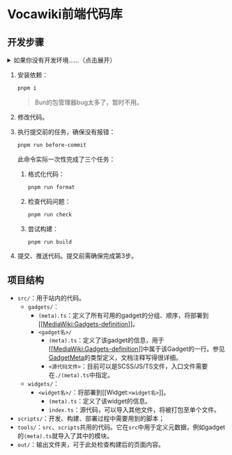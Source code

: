 # Vocawiki前端代码库

## 开发步骤

<details>

<summary>如果你没有开发环境……（点击展开）</summary>

> 以下教程面向的是纯小白，如果你有不同见解，按你的方法做既可。

1. [安装Git](https://git-scm.com/downloads)。如果你不使用Git Bash，你需要将可执行文件`git`加入PATH环境变量。

2. [安装Node.js](https://nodejs.org/zh-cn/download)。

   > Windows用户注意不要被上面的Docker吓住了，下载下面的“Windows 安装程序(.msi)”或“独立文件(.zip)”（后者需要手动设置PATH环境变量）。

3. [安装Visual Studio Code](https://code.visualstudio.com/Download)。

4. 克隆仓库：

   ```sh
   git clone https://github.com/Vocawiki/wiki-frontend.git vocawiki-frontend
   ```

   或使用可视化工具克隆，如Visual Studio Code、GitHub Desktop。

5. 安装包管理器pnpm。在项目根目录运行：

   ```sh
   corepack install
   ```

   即可安装。

   > `corepack`为Node.js自带，若系统未找到该命令，请检查Node.js安装选项，以及是否加入PATH。

</details>

1. 安装依赖：

   ```sh
   pnpm i
   ```

   > Bun的包管理器bug太多了，暂时不用。

2. 修改代码。
3. 执行提交前的任务，确保没有报错：

   ```sh
   pnpm run before-commit
   ```

   此命令实际一次性完成了三个任务：
   1. 格式化代码：

      ```sh
      pnpm run format
      ```

   2. 检查代码问题：

      ```sh
      pnpm run check
      ```

   3. 尝试构建：

      ```sh
      pnpm run build
      ```

4. 提交、推送代码。提交前需确保完成第3步。

## 项目结构

- `src/`：用于站内的代码。
  - `gadgets/`：
    - `(meta).ts`：定义了所有可用的gadget的分组、顺序，将部署到\[\[[MediaWiki:Gadgets-definition](https://voca.wiki/index.php?title=MediaWiki:Gadgets-definition)\]\]。
    - `<gadget名>/`
      - `(meta).ts`：定义了该gadget的信息，用于\[\[[MediaWiki:Gadgets-definition](https://voca.wiki/index.php?title=MediaWiki:Gadgets-definition)\]\]中属于该Gadget的一行。参见[GadgetMeta](tools\gadget\types.ts)的类型定义，文档注释写得很详细。
      - `<源代码文件>`：目前可以是SCSS/JS/TS文件，入口文件需要在`./(meta).ts`中指定。
  - `widgets/`：
    - `<widget名>/`：将部署到\[\[Widget:`<widget名>`\]\]。
      - `(meta).ts`：定义了该widget的信息。
      - `index.ts`：源代码，可以导入其他文件，将被打包至单个文件。
- `scripts/`：开发、构建、部署过程中需要用到的脚本；
- `tools/`：`src`、`scripts`共用的代码。它在`src`中用于定义元数据，例如gadget的`(meta).ts`就导入了其中的模块。
- `out/`：输出文件夹，可于此处检查构建后的页面内容。
